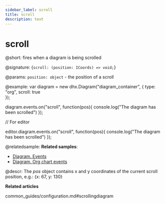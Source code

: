 ```yaml
---
sidebar_label: scroll
title: scroll
description: text
---
```


# scroll

@short: fires when a diagram is being scrolled

@signature: {`scroll: (position: ICoords) => void;`}

@params:
`position: object` - the position of a scroll

@example:
var diagram = new dhx.Diagram("diagram_container", { 
	type: "org", 
    scroll: true 		
});

diagram.events.on("scroll", function(pos){
	console.log("The diagram has been scrolled")
});

// For editor

editor.diagram.events.on("scroll", function(pos){
	console.log("The diagram has been scrolled")
});

@relatedsample:
**Related samples**:
- [Diagram. Events](https://snippet.dhtmlx.com/7h2hgb3g)
- [Diagram. Org chart events](https://snippet.dhtmlx.com/l38pct7c)

@descr:
The *pos* object contains x and y coordinates of the current scroll position, e.g.: {x: 67, y: 130}

**Related articles**

common_guides/configuration.md#scrollingdiagram
